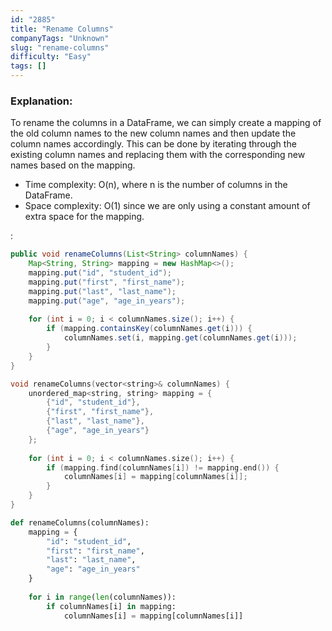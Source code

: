 ```yaml
---
id: "2885"
title: "Rename Columns"
companyTags: "Unknown"
slug: "rename-columns"
difficulty: "Easy"
tags: []
---
```


### Explanation:
To rename the columns in a DataFrame, we can simply create a mapping of the old column names to the new column names and then update the column names accordingly. This can be done by iterating through the existing column names and replacing them with the corresponding new names based on the mapping.

- Time complexity: O(n), where n is the number of columns in the DataFrame.
- Space complexity: O(1) since we are only using a constant amount of extra space for the mapping.

:

```java
public void renameColumns(List<String> columnNames) {
    Map<String, String> mapping = new HashMap<>();
    mapping.put("id", "student_id");
    mapping.put("first", "first_name");
    mapping.put("last", "last_name");
    mapping.put("age", "age_in_years");
    
    for (int i = 0; i < columnNames.size(); i++) {
        if (mapping.containsKey(columnNames.get(i))) {
            columnNames.set(i, mapping.get(columnNames.get(i)));
        }
    }
}
```

```cpp
void renameColumns(vector<string>& columnNames) {
    unordered_map<string, string> mapping = {
        {"id", "student_id"},
        {"first", "first_name"},
        {"last", "last_name"},
        {"age", "age_in_years"}
    };
    
    for (int i = 0; i < columnNames.size(); i++) {
        if (mapping.find(columnNames[i]) != mapping.end()) {
            columnNames[i] = mapping[columnNames[i]];
        }
    }
}
```

```python
def renameColumns(columnNames):
    mapping = {
        "id": "student_id",
        "first": "first_name",
        "last": "last_name",
        "age": "age_in_years"
    }
    
    for i in range(len(columnNames)):
        if columnNames[i] in mapping:
            columnNames[i] = mapping[columnNames[i]]
```